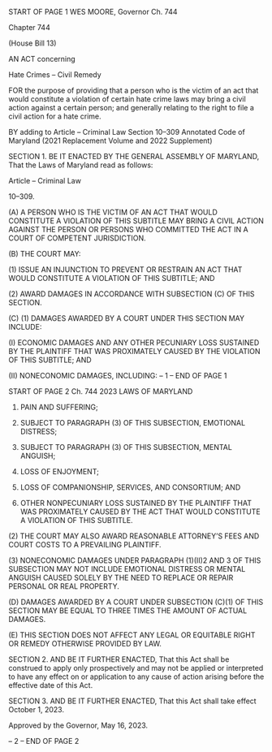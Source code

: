 START OF PAGE 1
WES MOORE, Governor Ch. 744

Chapter 744

(House Bill 13)

AN ACT concerning

Hate Crimes – Civil Remedy

FOR the purpose of providing that a person who is the victim of an act that would constitute
a violation of certain hate crime laws may bring a civil action against a certain
person; and generally relating to the right to file a civil action for a hate crime.

BY adding to
Article – Criminal Law
Section 10–309
Annotated Code of Maryland
(2021 Replacement Volume and 2022 Supplement)

SECTION 1. BE IT ENACTED BY THE GENERAL ASSEMBLY OF MARYLAND,
That the Laws of Maryland read as follows:

Article – Criminal Law

10–309.

(A) A PERSON WHO IS THE VICTIM OF AN ACT THAT WOULD CONSTITUTE A
VIOLATION OF THIS SUBTITLE MAY BRING A CIVIL ACTION AGAINST THE PERSON OR
PERSONS WHO COMMITTED THE ACT IN A COURT OF COMPETENT JURISDICTION.

(B) THE COURT MAY:

(1) ISSUE AN INJUNCTION TO PREVENT OR RESTRAIN AN ACT THAT
WOULD CONSTITUTE A VIOLATION OF THIS SUBTITLE; AND

(2) AWARD DAMAGES IN ACCORDANCE WITH SUBSECTION (C) OF THIS
SECTION.

(C) (1) DAMAGES AWARDED BY A COURT UNDER THIS SECTION MAY
INCLUDE:

(I) ECONOMIC DAMAGES AND ANY OTHER PECUNIARY LOSS
SUSTAINED BY THE PLAINTIFF THAT WAS PROXIMATELY CAUSED BY THE VIOLATION
OF THIS SUBTITLE; AND

(II) NONECONOMIC DAMAGES, INCLUDING:
– 1 –
END OF PAGE 1

START OF PAGE 2
Ch. 744 2023 LAWS OF MARYLAND

1. PAIN AND SUFFERING;

2. SUBJECT TO PARAGRAPH (3) OF THIS SUBSECTION,
EMOTIONAL DISTRESS;

3. SUBJECT TO PARAGRAPH (3) OF THIS SUBSECTION,
MENTAL ANGUISH;

4. LOSS OF ENJOYMENT;

5. LOSS OF COMPANIONSHIP, SERVICES, AND
CONSORTIUM; AND

6. OTHER NONPECUNIARY LOSS SUSTAINED BY THE
PLAINTIFF THAT WAS PROXIMATELY CAUSED BY THE ACT THAT WOULD CONSTITUTE
A VIOLATION OF THIS SUBTITLE.

(2) THE COURT MAY ALSO AWARD REASONABLE ATTORNEY’S FEES
AND COURT COSTS TO A PREVAILING PLAINTIFF.

(3) NONECONOMIC DAMAGES UNDER PARAGRAPH (1)(II)2 AND 3 OF
THIS SUBSECTION MAY NOT INCLUDE EMOTIONAL DISTRESS OR MENTAL ANGUISH
CAUSED SOLELY BY THE NEED TO REPLACE OR REPAIR PERSONAL OR REAL
PROPERTY.

(D) DAMAGES AWARDED BY A COURT UNDER SUBSECTION (C)(1) OF THIS
SECTION MAY BE EQUAL TO THREE TIMES THE AMOUNT OF ACTUAL DAMAGES.

(E) THIS SECTION DOES NOT AFFECT ANY LEGAL OR EQUITABLE RIGHT OR
REMEDY OTHERWISE PROVIDED BY LAW.

SECTION 2. AND BE IT FURTHER ENACTED, That this Act shall be construed to
apply only prospectively and may not be applied or interpreted to have any effect on or
application to any cause of action arising before the effective date of this Act.

SECTION 3. AND BE IT FURTHER ENACTED, That this Act shall take effect
October 1, 2023.

Approved by the Governor, May 16, 2023.

– 2 –
END OF PAGE 2